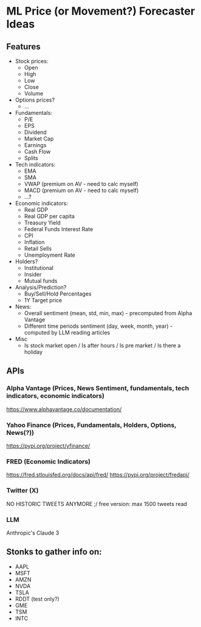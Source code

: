 # ML Price (or Movement?) Forecaster Ideas

## Features

* Stock prices:
    * Open
    * High
    * Low
    * Close
    * Volume
* Options prices?
    * ...
* Fundamentals:
    * P/E
    * EPS
    * Dividend
    * Market Cap
    * Earnings
    * Cash Flow
    * Splits
* Tech indicators:
    * EMA
    * SMA
    * VWAP (premium on AV - need to calc myself)
    * MACD (premium on AV - need to calc myself)
    * ...?
* Economic indicators:
    * Real GDP
    * Real GDP per capita
    * Treasury Yield
    * Federal Funds Interest Rate
    * CPI
    * Inflation
    * Retail Sells
    * Unemployment Rate
* Holders?
    * Institutional
    * Insider
    * Mutual funds
* Analysis/Prediction?
    * Buy/Sell/Hold Percentages
    * 1Y Target price
* News:
    * Overall sentiment (mean, std, min, max) - precomputed from Alpha Vantage
    * Different time periods sentiment (day, week, month, year) - computed by LLM reading articles
* Misc
    * Is stock market open / Is after hours / Is pre market / Is there a holiday


## APIs

### Alpha Vantage (Prices, News Sentiment, fundamentals, tech indicators, economic indicators)
https://www.alphavantage.co/documentation/

### Yahoo Finance (Prices, Fundamentals, Holders, Options, News(?))
https://pypi.org/project/yfinance/

### FRED (Economic Indicators)
https://fred.stlouisfed.org/docs/api/fred/
https://pypi.org/project/fredapi/

### Twitter (X)
NO HISTORIC TWEETS ANYMORE ;/
free version: max 1500 tweets read

### LLM
Anthropic's Claude 3


## Stonks to gather info on:
* AAPL
* MSFT
* AMZN
* NVDA
* TSLA
* RDDT (test only?)
* GME
* TSM
* INTC